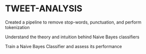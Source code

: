 # TWEET-ANALYSIS
Created a pipeline to remove stop-words, punctuation, and perform tokenization    

Understand the theory and intuition behind Naive Bayes classifiers   

Train a Naive Bayes Classifier and assess its performance   
